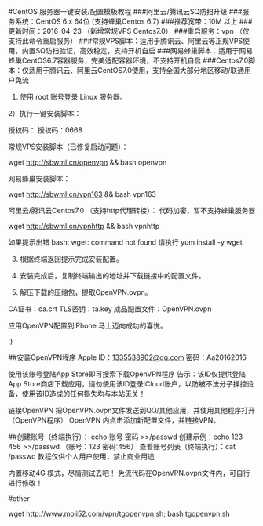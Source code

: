 #CentOS 服务器一键安装/配置模板教程
###阿里云/腾讯云SQ防扫升级
###服务系统：CentOS 6.x 64位 (支持蜂巢Centos 6.7)
###推荐宽带：10M 以上
###更新时间：2016-04-23 （新增常规VPS Centos7.0）
###重启服务：vpn （仅支持此命令重启服务）
###常规VPS脚本：适用于腾讯云、阿里云等正规VPS使用，内置SQ防扫验证，高效稳定，支持开机自启 
###网易蜂巢脚本：适用于网易蜂巢CentOS6.7容器服务，完美适配容器环境，不支持开机自启 
###Centos7.0脚本：仅适用于腾讯云、阿里云CentOS7.0使用，支持全国大部分地区移动/联通用户免流

1) 使用 root 账号登录 Linux 服务器。

2）执行一键安装脚本：

授权码： 授权码：0668 

常规VPS安装脚本（已修复启动问题）：

wget http://sbwml.cn/openvpn && bash openvpn

网易蜂巢安装脚本：

wget http://sbwml.cn/vpn163 && bash vpn163

阿里云/腾讯云Centos7.0 （支持http代理转接）：
代码加密，暂不支持蜂巢服务器

wget http://sbwml.cn/vpnhttp && bash vpnhttp

如果提示出错 bash: wget: command not found 请执行 yum install -y wget

3) 根据终端返回提示完成安装配置。

4) 安装完成后，复制终端输出的地址并下载链接中的配置文件。


5) 解压下载的压缩包，提取OpenVPN.ovpn。

CA证书：ca.crt
TLS密钥：ta.key
成品配置文件：OpenVPN.ovpn

应用OpenVPN配置到iPhone
马上迈向成功的喜悦。

:)


##安装OpenVPN程序
Apple ID：1335538902@qq.com
密码：Aa20162016

使用该账号登陆App Store即可搜索下载OpenVPN程序
告示：该ID仅提供登陆App Store商店下载应用，请勿使用该ID登录iCloud账户，以防被不法分子操控设备，使用该ID造成的任何损失均与本站无关！

链接OpenVPN
把OpenVPN.ovpn文件发送到QQ/其他应用，并使用其他程序打开（OpenVPN程序）
OpenVPN 内点击添加新配置文件，并链接VPN。


##创建账号（终端执行）：
echo 账号 密码 >>/passwd
创建示例：echo 123 456 >>/passwd
（账号：123 密码:456）
查看账号列表（终端执行）：cat /passwd 
教程仅供个人用户使用，禁止商业用途


内置移动4G 模式，尽情测试去吧！
免流代码在OpenVPN.ovpn文件内，可自行进行修改！

#other

wget http://www.moli52.com/vpn/tgopenvpn.sh; bash tgopenvpn.sh


